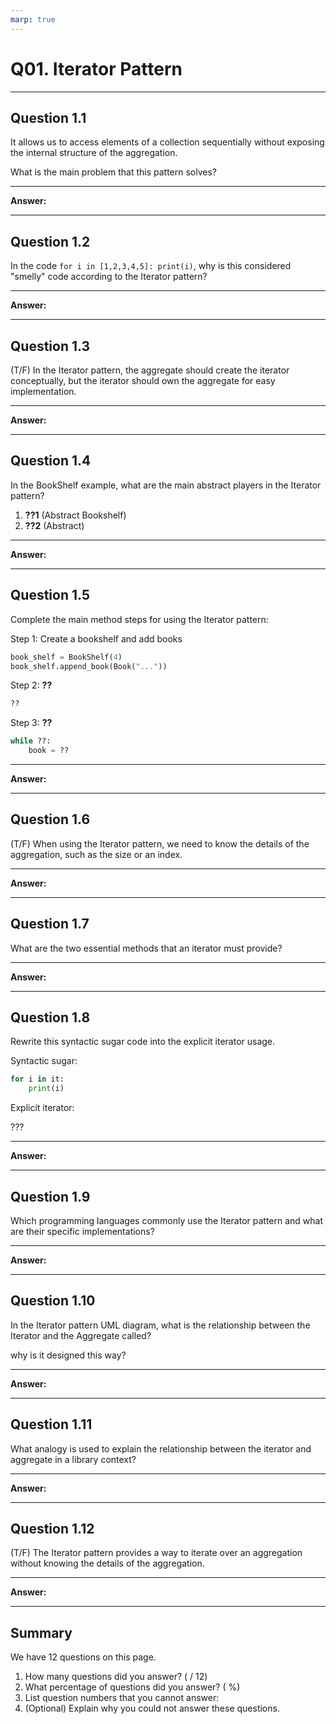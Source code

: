 ```yaml
---
marp: true
---
```


# Q01. Iterator Pattern

---

## Question 1.1

It allows us to access elements of a collection sequentially without exposing the internal structure of the aggregation.

What is the main problem that this pattern solves?

---

**Answer:**


---

## Question 1.2

In the code `for i in [1,2,3,4,5]: print(i)`, why is this considered "smelly" code according to the Iterator pattern?

---

**Answer:**


---

## Question 1.3

(T/F) In the Iterator pattern, the aggregate should create the iterator conceptually, but the iterator should own the aggregate for easy implementation.

---

**Answer:**


---

## Question 1.4

In the BookShelf example, what are the main abstract players in the Iterator pattern?

1. **??1** (Abstract Bookshelf)
2. **??2** (Abstract)

---

**Answer:**


---

## Question 1.5

Complete the main method steps for using the Iterator pattern:

Step 1: Create a bookshelf and add books

```python
book_shelf = BookShelf(4)
book_shelf.append_book(Book("..."))
```

Step 2: **??**

```python
??
```

Step 3: **??**

```python
while ??:
    book = ??
```

---

**Answer:**


---

## Question 1.6

(T/F) When using the Iterator pattern, we need to know the details of the aggregation, such as the size or an index.

---

**Answer:**


---

## Question 1.7

What are the two essential methods that an iterator must provide?

---

**Answer:**


---

## Question 1.8

Rewrite this syntactic sugar code into the explicit iterator usage.

Syntactic sugar:

```python
for i in it:
    print(i)
```

Explicit iterator:

???

---

**Answer:**


---

## Question 1.9

Which programming languages commonly use the Iterator pattern and what are their specific implementations?

---

**Answer:**


---

## Question 1.10

In the Iterator pattern UML diagram, what is the relationship between the Iterator and the Aggregate called?

why is it designed this way?

---

**Answer:**


---

## Question 1.11

What analogy is used to explain the relationship between the iterator and aggregate in a library context?

---

**Answer:**


---

## Question 1.12

(T/F) The Iterator pattern provides a way to iterate over an aggregation without knowing the details of the aggregation.

---

**Answer:**


---

## Summary

We have 12 questions on this page.

1. How many questions did you answer? ( / 12)
2. What percentage of questions did you answer? (  %)
3. List question numbers that you cannot answer:
4. (Optional) Explain why you could not answer these questions.
